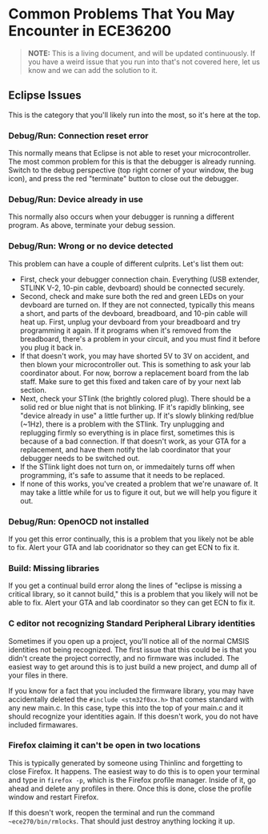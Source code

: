 # Common Problems That You May Encounter in ECE36200

>**NOTE:** This is a living document, and will be updated continuously. If you have a weird issue that you run into that's not covered here, let us know and we can add the solution to it.

## Eclipse Issues
This is the category that you'll likely run into the most, so it's here at the top.

### Debug/Run: Connection reset error
This normally means that Eclipse is not able to reset your microcontroller. The most common problem for this is that the debugger is already running. Switch to the debug perspective (top right corner of your window, the bug icon), and press the red "terminate" button to close out the debugger.

### Debug/Run: Device already in use
This normally also occurs when your debugger is running a different program. As above, terminate your debug session.

### Debug/Run: Wrong or no device detected
This problem can have a couple of different culprits. Let's list them out:
- First, check your debugger connection chain. Everything (USB extender, STLINK V-2, 10-pin cable, devboard) should be connected securely. 
- Second, check and make sure both the red and green LEDs on your devboard are turned on. If they are not connected, typically this means a short, and parts of the devboard, breadboard, and 10-pin cable will heat up. First, unplug your devboard from your breadboard and try programming it again. If it programs when it's removed from the breadboard, there's a problem in your circuit, and you must find it before you plug it back in.
- If that doesn't work, you may have shorted 5V to 3V on accident, and then blown your microcontroller out. This is something to ask your lab coordinator about. For now, borrow a replacement board from the lab staff. Make sure to get this fixed and taken care of by your next lab section.
-  Next, check your STlink (the brightly colored plug). There should be a solid red or blue night that is not blinking. IF it's rapidly blinking, see "device already in use" a little further up. If it's slowly blinking red/blue (~1Hz), there is a problem with the STlink. Try unplugging and replugging firmly so everything is in place first, sometimes this is because of a bad connection. If that doesn't work, as your GTA for a replacement, and have them notify the lab coordinator that your debugger needs to be switched out.
-  If the STlink light does not turn on, or immedaitely turns off when programming, it's safe to assume that it needs to be replaced.
-  If none of this works, you've created a problem that we're unaware of. It may take a little while for us to figure it out, but we will help you figure it out.

### Debug/Run: OpenOCD not installed
If you get this error continually, this is a problem that you likely not be able to fix. Alert your GTA and lab cooridnator so they can get ECN to fix it.

### Build: Missing libraries
If you get a continual build error along the lines of "eclipse is missing a critical library, so it cannot build," this is a problem that you likely will not be able to fix. Alert your GTA and lab coordinator so they can get ECN to fix it.

### C editor not recognizing Standard Peripheral Library identities
Sometimes if you open up a project, you'll notice all of the normal CMSIS identities not being recognized. The first issue that this could be is that you didn't create the project correctly, and no firmware was included. The easiest way to get around this is to just build a new project, and dump all of your files in there.

If you know for a fact that you included the firmware library, you may have accidentally deleted the `#include <stm32f0xx.h>` that comes standard with any new main.c. In this case, type this into the top of your main.c and it should recognize your identities again. If this doesn't work, you do not have included firmawares.

### Firefox claiming it can't be open in two locations
This is typically generated by someone using Thinlinc and forgetting to close Firefox. It happens. The easiest way to do this is to open your terminal and type in `firefox -p`, which is the Firefox profile manager. Inside of it, go ahead and delete any profiles in there. Once this is done, close the profile window and restart Firefox.

If this doesn't work, reopen the terminal and run the command `~ece270/bin/rmlocks`. That should just destroy anything locking it up.

